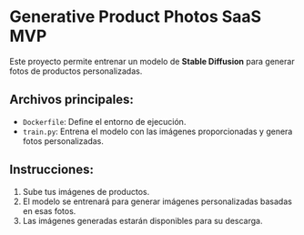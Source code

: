 # Generative Product Photos SaaS MVP

Este proyecto permite entrenar un modelo de **Stable Diffusion** para generar fotos de productos personalizadas.

## Archivos principales:
- `Dockerfile`: Define el entorno de ejecución.
- `train.py`: Entrena el modelo con las imágenes proporcionadas y genera fotos personalizadas.

## Instrucciones:
1. Sube tus imágenes de productos.
2. El modelo se entrenará para generar imágenes personalizadas basadas en esas fotos.
3. Las imágenes generadas estarán disponibles para su descarga.
